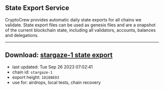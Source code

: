 ## State Export Service
CryptoCrew provides automatic daily state exports for all chains we validate. State export files can be used as genesis files and are a snapshot of the current blockchain state, including all validators, accounts, balances and delegations.

---
**Download: [stargaze-1 state export](https://dl.ccvalidators.com/SERVICE/stargaze/stargaze-1_export_10188693.json)**
---

- last updated: Tue Sep 26 2023 07:02:41
- chain id: `stargaze-1`
- export height: `10188693`
- use for: airdrops, local tests, chain recovery
